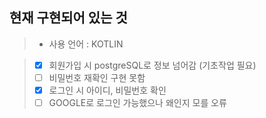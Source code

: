 ## 현재 구현되어 있는 것

>* 사용 언어 : KOTLIN

> - [x] 회원가입 시 postgreSQL로 정보 넘어감 (기초작업 필요)
> - [ ] 비밀번호 재확인 구현 못함
> - [x] 로그인 시 아이디, 비밀번호 확인
> - [ ] GOOGLE로 로그인 가능했으나 왜인지 모를 오류
